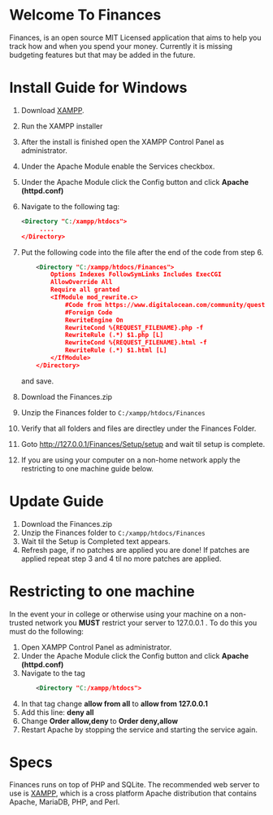 # Welcome To Finances

Finances, is an open source MIT Licensed application that 
aims to help you track how and when you spend your money.
Currently it is missing budgeting features but that may be added
in the future.  

# Install Guide for Windows
1. Download [XAMPP](https://www.apachefriends.org/index.html).
2. Run the XAMPP installer
3. After the install is finished open the XAMPP Control Panel as administrator.
4. Under the Apache Module enable the Services checkbox.
5. Under the Apache Module click the Config button and click <strong>Apache (httpd.conf)</strong>
6. Navigate to the following tag:
   ``` xml
   <Directory "C:/xampp/htdocs">
		....
   </Directory>
   ```
7. Put the following code into the file after the end of the code from step 6.
	``` xml
		<Directory "C:/xampp/htdocs/Finances">
			Options Indexes FollowSymLinks Includes ExecCGI
			AllowOverride All
			Require all granted
			<IfModule mod_rewrite.c>
				#Code from https://www.digitalocean.com/community/questions/apache-remove-php-and-html-file-extensions-using-mod_rewrite-in-httpd-conf
				#Foreign Code
				RewriteEngine On
				RewriteCond %{REQUEST_FILENAME}.php -f
				RewriteRule (.*) $1.php [L]
				RewriteCond %{REQUEST_FILENAME}.html -f
				RewriteRule (.*) $1.html [L]
			</IfModule>
		</Directory>
	```
	and save.
	
8. Download the Finances.zip
9. Unzip the Finances folder to `C:/xampp/htdocs/Finances`
10. Verify that all folders and files are directley under
the Finances Folder. 
11. Goto http://127.0.0.1/Finances/Setup/setup and wait til setup is complete.
12. If you are using your computer on a non-home network apply the 
restricting to one machine guide below.

# Update Guide
1. Download the Finances.zip
2. Unzip the Finances folder to `C:/xampp/htdocs/Finances`
3. Wait til the Setup is Completed text appears.
4. Refresh page, if no patches are applied you are done! If patches are applied repeat step 3 and 4 til no more patches are applied.

# Restricting to one machine
In the event your in college or otherwise using your machine on a non-trusted network
you <strong>MUST</strong> restrict your server to 127.0.0.1 .
To do this you must do the following:
1) Open XAMPP Control Panel as administrator.
2) Under the Apache Module click the Config button and click <strong>Apache (httpd.conf)</strong>
3) Navigate to the tag 
	``` xml 
		<Directory "C:/xampp/htdocs">
	```
4) In that tag change <strong>allow from all</strong> to <strong>allow from 127.0.0.1</strong>
5) Add this line: <strong>deny all</strong>
6) Change <strong>Order allow,deny </strong> to <strong>Order deny,allow</strong>
7) Restart Apache by stopping the service and starting the service again. 

# Specs
Finances runs on top of PHP and SQLite. 
The recommended web server to use is [XAMPP](https://www.apachefriends.org/index.html), which is a 
cross platform Apache distribution that contains 
Apache, MariaDB, PHP, and Perl.